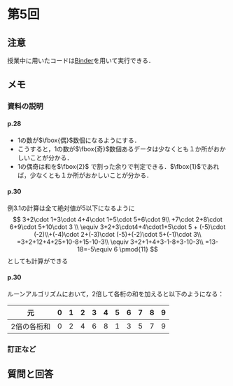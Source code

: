 # 第5回

## 注意

授業中に用いたコードは[Binder](https://mybinder.org/v2/gh/ritsumei-aoi/21jk1/HEAD)を用いて実行できる．




## メモ

 
### 資料の説明

#### p.28

- 1の数が$\fbox{偶}$数個になるようにする．
- こうすると，1の数が$\fbox{奇}$数個あるデータは少なくとも１か所がおかしいことが分かる．
- 1の偶奇は和を$\fbox{2}$ で割った余りで判定できる．$\fbox{1}$であれば，少なくとも１か所がおかしいことが分かる．

#### p.30
例3.1の計算は全て絶対値が5以下になるように
$$
3+2\cdot 1+3\cdot 4+4\cdot 1+5\cdot 5+6\cdot 9\\ +7\cdot 2+8\cdot 6+9\cdot 5+10\cdot 3
\\ \equiv 3+2+3\cdot4+4\cdot1+5\cdot 5 + (-5)\cdot (-2)\\+(-4)\cdot 2+(-3)\cdot (-5)+(-2)\cdot 5+(-1)\cdot 3\\
=3+2+12+4+25+10-8+15-10-3\\
\equiv 3+2+1+4+3-1-8+3-10-3\\
=13-18=-5\equiv 6 \pmod{11}
$$
としても計算ができる

#### p.30
ルーンアルゴリズムにおいて，2倍して各桁の和を加えると以下のようになる：

| 元 | 0 | 1 | 2 | 3 | 4 | 5 | 6 | 7 | 8 | 9 |
| ---- | ---- | ---- | ---- | ---- | ---- | ---- | ---- | ---- | ---- |  ---- |
| 2倍の各桁和| 0 | 2 | 4 | 6 | 8 | 1 | 3 | 5 | 7 | 9 |

### 訂正など



## 質問と回答





